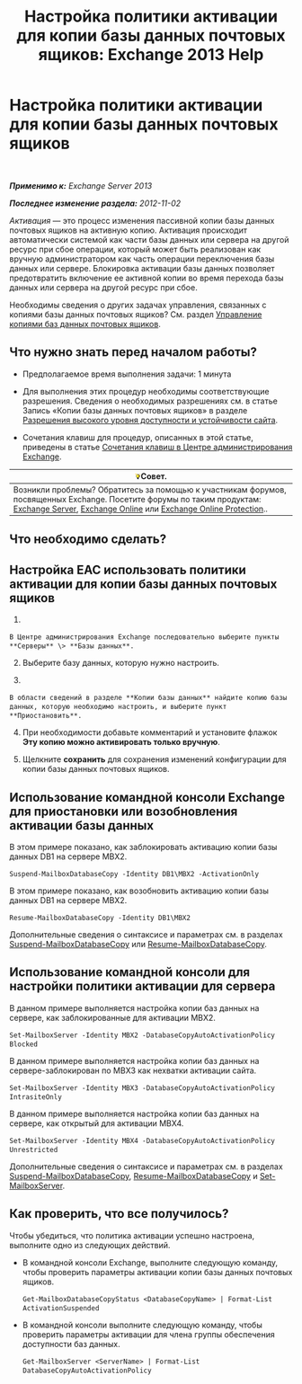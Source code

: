 ﻿---
title: 'Настройка политики активации для копии базы данных почтовых ящиков: Exchange 2013 Help'
TOCTitle: Настройка политики активации для копии базы данных почтовых ящиков
ms:assetid: 6b37ed6e-2e36-4688-b485-8fdbb8193ec8
ms:mtpsurl: https://technet.microsoft.com/ru-ru/library/Dd298046(v=EXCHG.150)
ms:contentKeyID: 50488363
ms.date: 04/30/2018
mtps_version: v=EXCHG.150
ms.translationtype: HT
---

# Настройка политики активации для копии базы данных почтовых ящиков

 

_**Применимо к:** Exchange Server 2013_

_**Последнее изменение раздела:** 2012-11-02_

*Активация* — это процесс изменения пассивной копии базы данных почтовых ящиков на активную копию. Активация происходит автоматически системой как части базы данных или сервера на другой ресурс при сбое операции, который может быть реализован как вручную администратором как часть операции переключения базы данных или сервере. Блокировка активации базы данных позволяет предотвратить включение ее активной копии во время перехода базы данных или сервера на другой ресурс при сбое.

Необходимы сведения о других задачах управления, связанных с копиями базы данных почтовых ящиков? См. раздел [Управление копиями баз данных почтовых ящиков](managing-mailbox-database-copies-exchange-2013-help.md).

## Что нужно знать перед началом работы?

  - Предполагаемое время выполнения задачи: 1 минута

  - Для выполнения этих процедур необходимы соответствующие разрешения. Сведения о необходимых разрешениях см. в статье Запись «Копии базы данных почтовых ящиков» в разделе [Разрешения высокого уровня доступности и устойчивости сайта](high-availability-and-site-resilience-permissions-exchange-2013-help.md).

  - Сочетания клавиш для процедур, описанных в этой статье, приведены в статье [Сочетания клавиш в Центре администрирования Exchange](keyboard-shortcuts-in-the-exchange-admin-center-exchange-online-protection-help.md).

<table>
<thead>
<tr class="header">
<th><img src="images/Bb124558.tip(EXCHG.150).gif" title="Совет" alt="Совет" />Совет.</th>
</tr>
</thead>
<tbody>
<tr class="odd">
<td>Возникли проблемы? Обратитесь за помощью к участникам форумов, посвященных Exchange. Посетите форумы по таким продуктам: <a href="https://go.microsoft.com/fwlink/p/?linkid=60612">Exchange Server</a>, <a href="https://go.microsoft.com/fwlink/p/?linkid=267542">Exchange Online</a> или <a href="https://go.microsoft.com/fwlink/p/?linkid=285351">Exchange Online Protection</a>..</td>
</tr>
</tbody>
</table>


## Что необходимо сделать?

## Настройка EAC использовать политики активации для копии базы данных почтовых ящиков

1.  
    
    В Центре администрирования Exchange последовательно выберите пункты **Серверы** \> **Базы данных**.

2.  Выберите базу данных, которую нужно настроить.

3.  
    
    В области сведений в разделе **Копии базы данных** найдите копию базы данных, которую необходимо настроить, и выберите пункт **Приостановить**.

4.  При необходимости добавьте комментарий и установите флажок **Эту копию можно активировать только вручную**.

5.  Щелкните **сохранить** для сохранения изменений конфигурации для копии базы данных почтовых ящиков.

## Использование командной консоли Exchange для приостановки или возобновления активации базы данных

В этом примере показано, как заблокировать активацию копии базы данных DB1 на сервере MBX2.

    Suspend-MailboxDatabaseCopy -Identity DB1\MBX2 -ActivationOnly

В этом примере показано, как возобновить активацию копии базы данных DB1 на сервере MBX2.

    Resume-MailboxDatabaseCopy -Identity DB1\MBX2

Дополнительные сведения о синтаксисе и параметрах см. в разделах [Suspend-MailboxDatabaseCopy](https://technet.microsoft.com/ru-ru/library/dd351074\(v=exchg.150\)) или [Resume-MailboxDatabaseCopy](https://technet.microsoft.com/ru-ru/library/dd335220\(v=exchg.150\)).

## Использование командной консоли для настройки политики активации для сервера

В данном примере выполняется настройка копии баз данных на сервере, как заблокированные для активации MBX2.

    Set-MailboxServer -Identity MBX2 -DatabaseCopyAutoActivationPolicy Blocked

В данном примере выполняется настройка копии баз данных на сервере-заблокирован по MBX3 как нехватки активации сайта.

    Set-MailboxServer -Identity MBX3 -DatabaseCopyAutoActivationPolicy IntrasiteOnly

В данном примере выполняется настройка копии баз данных на сервере, как открытый для активации MBX4.

    Set-MailboxServer -Identity MBX4 -DatabaseCopyAutoActivationPolicy Unrestricted

Дополнительные сведения о синтаксисе и параметрах см. в разделах [Suspend-MailboxDatabaseCopy](https://technet.microsoft.com/ru-ru/library/dd351074\(v=exchg.150\)), [Resume-MailboxDatabaseCopy](https://technet.microsoft.com/ru-ru/library/dd335220\(v=exchg.150\)) и [Set-MailboxServer](https://technet.microsoft.com/ru-ru/library/aa998651\(v=exchg.150\)).

## Как проверить, что все получилось?

Чтобы убедиться, что политика активации успешно настроена, выполните одно из следующих действий.

  - В командной консоли Exchange, выполните следующую команду, чтобы проверить параметры активации копии базы данных почтовых ящиков.
    
        Get-MailboxDatabaseCopyStatus <DatabaseCopyName> | Format-List ActivationSuspended

  - В командной консоли выполните следующую команду, чтобы проверить параметры активации для члена группы обеспечения доступности баз данных.
    
        Get-MailboxServer <ServerName> | Format-List DatabaseCopyAutoActivationPolicy

